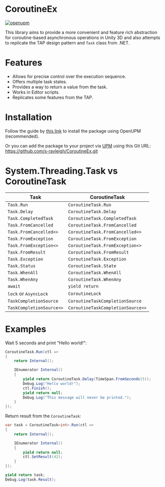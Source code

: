 # CoroutineEx
[![openupm](https://img.shields.io/npm/v/com.rayleigh.coroutineex?label=openupm&registry_uri=https://package.openupm.com)](https://openupm.com/packages/com.rayleigh.coroutineex/)

This library aims to provide a more convenient and feature rich abstraction for coroutine-based asynchronous 
operations in Unity 3D and also attempts to replicate the TAP design pattern and `Task` class from .NET.

# Features
- Allows for precise control over the execution sequence.
- Offers multiple task states.
- Provides a way to return a value from the task.
- Works in Editor scripts.
- Replicates some features from the TAP.

# Installation
Follow the guide by [this link](https://openupm.com/packages/com.rayleigh.coroutineex/#modal-manualinstallation) to
install the package using OpenUPM (recommended).

Or you can add the package to your project via [UPM](https://docs.unity3d.com/Manual/upm-ui-giturl.html) using
this Git URL: https://github.com/s-rayleigh/CoroutineEx.git

# System.Threading.Task vs CoroutineTask

| **Task**                 | **CoroutineTask**                 |
|--------------------------|-----------------------------------|
| `Task.Run`               | `CoroutineTask.Run`               |
| `Task.Delay`             | `CoroutineTask.Delay`             |
| `Task.CompletedTask`     | `CoroutineTask.CompletedTask`     |
| `Task.FromCancelled`     | `CoroutineTask.FromCancelled`     |
| `Task.FromCancelled<>`   | `CoroutineTask.FromCancelled<>`   |
| `Task.FromException`     | `CoroutineTask.FromException`     |
| `Task.FromException<>`   | `CoroutineTask.FromException<>`   |
| `Task.FromResult`        | `CoroutineTask.FromResult`        |
| `Task.Exception`         | `CoroutineTask.Exception`         |
| `Task.Status`            | `CoroutineTask.State`             |
| `Task.WhenAll`           | `CoroutineTask.WhenAll`           |
| `Task.WhenAny`           | `CoroutineTask.WhenAny`           |
| `await`                  | `yield return`                    |
| `lock` or `AsyncLock`    | `CoroutineLock`                   |
| `TaskCompletionSource`   | `CoroutineTaskCompletionSource`   |
| `TaskCompletionSource<>` | `CoroutineTaskCompletionSource<>` |

# Examples

Wait 5 seconds and print "Hello world!":
```csharp
CoroutineTask.Run(ctl => 
{
    return Internal();

    IEnumerator Internal()
    {
        yield return CoroutineTask.Delay(TimeSpan.FromSeconds(5));
        Debug.Log("Hello world!");
        ctl.Finish();
        yield return null;
        Debug.Log("This message will never be printed.");
    }
});
```

Return result from the `CoroutineTask`:
```csharp
var task = CoroutineTask<int>.Run(ctl =>
{
    return Internal();

    IEnumerator Internal()
    {
        yield return null;
        ctl.SetResult(42);
    }
});

yield return task;
Debug.Log(task.Result);
```